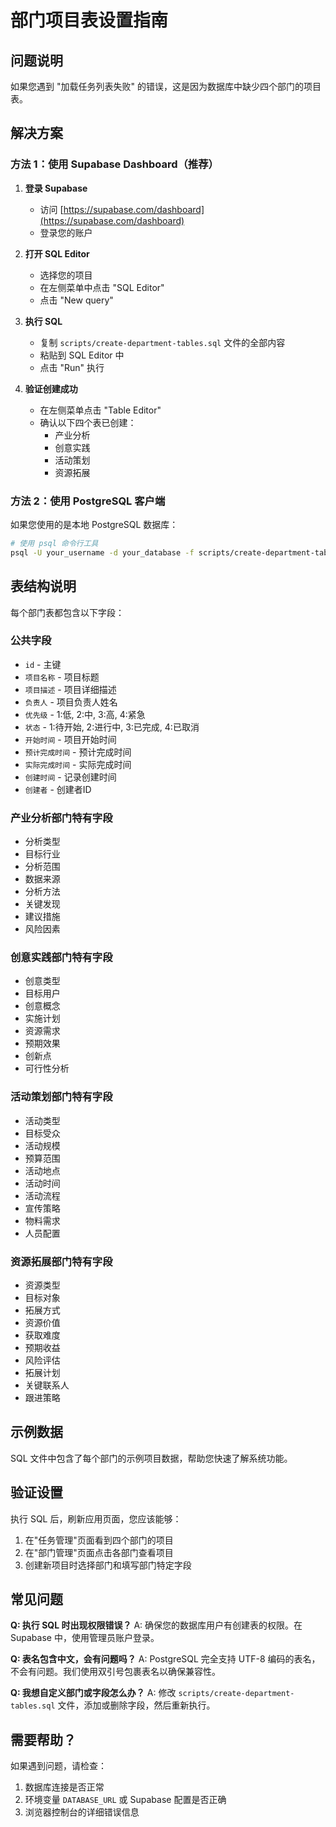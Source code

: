 # 部门项目表设置指南

## 问题说明

如果您遇到 "加载任务列表失败" 的错误，这是因为数据库中缺少四个部门的项目表。

## 解决方案

### 方法 1：使用 Supabase Dashboard（推荐）

1. **登录 Supabase**
   - 访问 [https://supabase.com/dashboard](https://supabase.com/dashboard)
   - 登录您的账户

2. **打开 SQL Editor**
   - 选择您的项目
   - 在左侧菜单中点击 "SQL Editor"
   - 点击 "New query"

3. **执行 SQL**
   - 复制 `scripts/create-department-tables.sql` 文件的全部内容
   - 粘贴到 SQL Editor 中
   - 点击 "Run" 执行

4. **验证创建成功**
   - 在左侧菜单点击 "Table Editor"
   - 确认以下四个表已创建：
     - 产业分析
     - 创意实践
     - 活动策划
     - 资源拓展

### 方法 2：使用 PostgreSQL 客户端

如果您使用的是本地 PostgreSQL 数据库：

```bash
# 使用 psql 命令行工具
psql -U your_username -d your_database -f scripts/create-department-tables.sql
```

## 表结构说明

每个部门表都包含以下字段：

### 公共字段
- `id` - 主键
- `项目名称` - 项目标题
- `项目描述` - 项目详细描述
- `负责人` - 项目负责人姓名
- `优先级` - 1:低, 2:中, 3:高, 4:紧急
- `状态` - 1:待开始, 2:进行中, 3:已完成, 4:已取消
- `开始时间` - 项目开始时间
- `预计完成时间` - 预计完成时间
- `实际完成时间` - 实际完成时间
- `创建时间` - 记录创建时间
- `创建者` - 创建者ID

### 产业分析部门特有字段
- 分析类型
- 目标行业
- 分析范围
- 数据来源
- 分析方法
- 关键发现
- 建议措施
- 风险因素

### 创意实践部门特有字段
- 创意类型
- 目标用户
- 创意概念
- 实施计划
- 资源需求
- 预期效果
- 创新点
- 可行性分析

### 活动策划部门特有字段
- 活动类型
- 目标受众
- 活动规模
- 预算范围
- 活动地点
- 活动时间
- 活动流程
- 宣传策略
- 物料需求
- 人员配置

### 资源拓展部门特有字段
- 资源类型
- 目标对象
- 拓展方式
- 资源价值
- 获取难度
- 预期收益
- 风险评估
- 拓展计划
- 关键联系人
- 跟进策略

## 示例数据

SQL 文件中包含了每个部门的示例项目数据，帮助您快速了解系统功能。

## 验证设置

执行 SQL 后，刷新应用页面，您应该能够：
1. 在"任务管理"页面看到四个部门的项目
2. 在"部门管理"页面点击各部门查看项目
3. 创建新项目时选择部门和填写部门特定字段

## 常见问题

**Q: 执行 SQL 时出现权限错误？**
A: 确保您的数据库用户有创建表的权限。在 Supabase 中，使用管理员账户登录。

**Q: 表名包含中文，会有问题吗？**
A: PostgreSQL 完全支持 UTF-8 编码的表名，不会有问题。我们使用双引号包裹表名以确保兼容性。

**Q: 我想自定义部门或字段怎么办？**
A: 修改 `scripts/create-department-tables.sql` 文件，添加或删除字段，然后重新执行。

## 需要帮助？

如果遇到问题，请检查：
1. 数据库连接是否正常
2. 环境变量 `DATABASE_URL` 或 Supabase 配置是否正确
3. 浏览器控制台的详细错误信息

